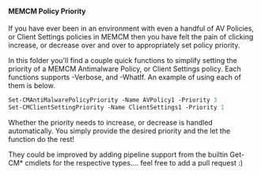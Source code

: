 #### MEMCM Policy Priority

If you have ever been in an environment with even a handful of AV Policies, or Client Settings policies in MEMCM then you have felt the pain of clicking increase, or decrease over and over to appropriately set policy priority. 

In this folder you'll find a couple quick functions to simplify setting the priority of a MEMCM Antimalware Policy, or Client Settings policy. Each functions supports -Verbose, and -WhatIf. An example of using each of them is below.

```ps
Set-CMAntiMalwarePolicyPriority -Name AVPolicy1 -Priority 3
Set-CMClientSettingPriority -Name ClientSettings1 -Priority 1
```

Whether the priority needs to increase, or decrease is handled automatically. You simply provide the desired priority and the let the function do the rest!

They could be improved by adding pipeline support from the builtin Get-CM* cmdlets for the respective types.... feel free to add a pull request :)
